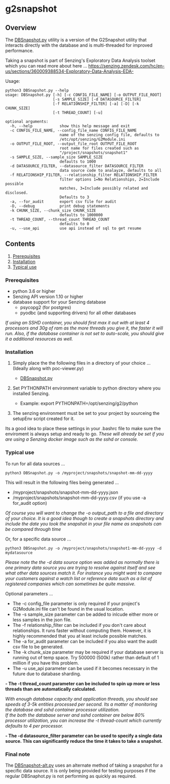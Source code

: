 # g2snapshot

## Overview

The [DBSnapshot.py](DBSnapshot.py) utility is a version of the G2Snapshot utility that interacts directly with the database and is multi-threaded for improved performance.

Taking a snapshot is part of Senzing's Exploratory Data Analysis toolset which you can read more about here ... https://senzing.zendesk.com/hc/en-us/sections/360009388534-Exploratory-Data-Analysis-EDA-

Usage:

```console
python3 DBSnapshot.py --help
usage: DBSnapshot.py [-h] [-c CONFIG_FILE_NAME] [-o OUTPUT_FILE_ROOT]
                     [-s SAMPLE_SIZE] [-d DATASOURCE_FILTER]
                     [-f RELATIONSHIP_FILTER] [-a] [-D] [-k CHUNK_SIZE]
                     [-t THREAD_COUNT] [-u]

optional arguments:
  -h, --help            show this help message and exit
  -c CONFIG_FILE_NAME, --config_file_name CONFIG_FILE_NAME
                        name of the senzing config file, defaults to
                        /etc/opt/senzing/G2Module.ini
  -o OUTPUT_FILE_ROOT, --output_file_root OUTPUT_FILE_ROOT
                        root name for files created such as
                        "/project/snapshots/snapshot1"
  -s SAMPLE_SIZE, --sample_size SAMPLE_SIZE
                        defaults to 1000
  -d DATASOURCE_FILTER, --datasource_filter DATASOURCE_FILTER
                        data source code to analayze, defaults to all
  -f RELATIONSHIP_FILTER, --relationship_filter RELATIONSHIP_FILTER
                        filter options 1=No Relationships, 2=Include possible
                        matches, 3=Include possibly related and disclosed.
                        Defaults to 3
  -a, --for_audit       export csv file for audit
  -D, --debug           print debug statements
  -k CHUNK_SIZE, --chunk_size CHUNK_SIZE
                        defaults to 1000000
  -t THREAD_COUNT, --thread_count THREAD_COUNT
                        defaults to 0
  -u, --use_api         use api instead of sql to get resume
```

## Contents

1. [Prerequisites](#Prerequisites)
2. [Installation](#Installation)
3. [Typical use](#Typical-use)

### Prerequisites
- python 3.6 or higher
- Senzing API version 1.10 or higher
- database support for your Senzing database
    - psycopg2 (for postgres)
    - pyodbc (and supporting drivers) for all other databases 

*If using an SSHD container, you should first max it out with at least 4 processors and 30g of ram as the more threads you give it, the faster it will run.  Also, if the database container is not set to 
auto-scale, you should give it a additional resources as well.*

### Installation

1. Simply place the the following files in a directory of your choice ...  (Ideally along with poc-viewer.py)
    - [DBSnapshot.py](DBSnapshot.py) 

2. Set PYTHONPATH environment variable to python directory where you installed Senzing.
    - Example: export PYTHONPATH=/opt/senzing/g2/python

3. The senzing environment must be set to your project by sourceing the setupEnv script created for it.

Its a good idea to place these settings in your .bashrc file to make sure the enviroment is always setup and ready to go.
*These will already be set if you are using a Senzing docker image such as the sshd or console.*

### Typical use

To run for all data sources ...
```console
python3 DBSnapshot.py -o /myproject/snapshots/snapshot-mm-dd-yyyy 
```
This will result in the following files being generated ...
- /myproject/snapshots/snapshot-mm-dd-yyyy.json
- /myproject/snapshots/snapshot-mm-dd-yyyy.csv (if you use -a for_audit option)

*Of course you will want to change the -o output_path to a file and directory of your choice.  It is a good idea though to create a snapshots directory and include the date you took the snapshot in your file name 
as snapshots can be compared through time*


Or, for a specific data source ...
```console
python3 DBSnapshot.py -o /myproject/snapshots/snapshot1-mm-dd-yyyy -d mydatasource
```

*Please note the the -d data source option was added as normally there is one primary data source you are trying to resolve against itself and see what other data sources match it.   For instance you might want 
to compare your customers against a watch list or reference data such as a list of registered companies which can sometimes be quite massive.*


Optional parameters ...
- The -c config_file parameter is only required if your project's G2Module.ini file can't be found in the usual location.
- The -s sample_size parameter can be added to inlcude either more or less samples in the json file.
- The -f relationship_filter can be included if you don't care about relationships.  It runs faster without computing them.   However, it is highly recommended that you at least include possible matches.
- The -a for_audit parameter can be included if you also want the audit csv file to be generated.
- The -k chunk_size parameter may be required if your database server is running out of temp space. Try 500000 (500k) rather than default of 1 million if you have this problem.
- The -u use_api parameter can be used if it becomes necessary in the future due to database sharding.

**- The -t thread_count parameter can be included to spin up more or less threads than are automatically calculated.**

*With enough database capacity and application threads, you should see speeds of 3-5k entities processed per second.  Its a matter of monitoring the database and sshd container processor utilization.   
If the both the database server and sshd container are below 80% processor utilization, you can increase the -t thread-count which currently defaults to 4 per processor.*

**- The -d datasource_filter parameter can be used to specify a single data source. This can significantly reduce the time it takes to take a snapshot.**

### Final note

The [DBSnapshot-alt.py](DBSnapshot-alt.py) uses an alternate method of taking a snapshot for a specific data source. It is only being provided for testing purposes if the regular DBSnaphot.py is not 
performing as quickly as required. 


